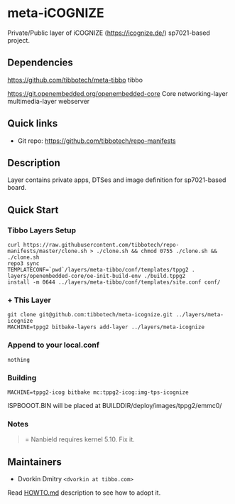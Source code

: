 # meta-iCOGNIZE

Private/Public layer of iCOGNIZE (https://icognize.de/) sp7021-based project.

## Dependencies

https://github.com/tibbotech/meta-tibbo
    tibbo

https://git.openembedded.org/openembedded-core
    Core
    networking-layer
    multimedia-layer
    webserver

## Quick links

* Git repo: https://github.com/tibbotech/repo-manifests

## Description

Layer contains private apps, DTSes and image definition for sp7021-based board.

## Quick Start

### Tibbo Layers Setup
```
curl https://raw.githubusercontent.com/tibbotech/repo-manifests/master/clone.sh > ./clone.sh && chmod 0755 ./clone.sh && ./clone.sh
repo3 sync
TEMPLATECONF=`pwd`/layers/meta-tibbo/conf/templates/tppg2 . layers/openembedded-core/oe-init-build-env ./build.tppg2
install -m 0644 ../layers/meta-tibbo/conf/templates/site.conf conf/
```
### + This Layer
```
git clone git@github.com:tibbotech/meta-icognize.git ../layers/meta-icognize
MACHINE=tppg2 bitbake-layers add-layer ../layers/meta-icognize
```

### Append to your local.conf
```
nothing
```

### Building
```
MACHINE=tppg2-icog bitbake mc:tppg2-icog:img-tps-icognize
```
ISPBOOOT.BIN will be placed at BUILDDIR/deploy/images/tppg2/emmc0/

### Notes

>= Nanbield requires kernel 5.10. Fix it.

## Maintainers

* Dvorkin Dmitry `<dvorkin at tibbo.com>`

Read [HOWTO.md](HOWTO.md) description to see how to adopt it.
